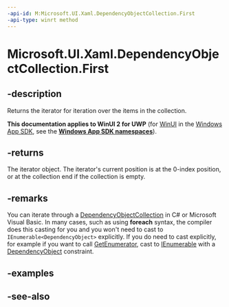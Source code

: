 ```yaml
---
-api-id: M:Microsoft.UI.Xaml.DependencyObjectCollection.First
-api-type: winrt method
---
```


<!-- Method syntax
public Windows.Foundation.Collections.IIterator<Windows.UI.Xaml.DependencyObject> First()
-->

# Microsoft.UI.Xaml.DependencyObjectCollection.First

## -description
Returns the iterator for iteration over the items in the collection.

**This documentation applies to WinUI 2 for UWP** (for [WinUI](/windows/apps/winui/winui3/) in the [Windows App SDK](/windows/apps/windows-app-sdk/), see the **[Windows App SDK namespaces](/windows/windows-app-sdk/api/winrt/)**).

## -returns
The iterator object. The iterator's current position is at the 0-index position, or at the collection end if the collection is empty.

## -remarks
<!--Begin NET note for IEnumerable support-->
You can iterate through a [DependencyObjectCollection](dependencyobjectcollection.md) in C# or Microsoft Visual Basic. In many cases, such as using **foreach** syntax, the compiler does this casting for you and you won't need to cast to `IEnumerable<DependencyObject>` explicitly. If you do need to cast explicitly, for example if you want to call [GetEnumerator](/dotnet/api/system.collections.ienumerable.getenumerator?view=dotnet-uwp-10.0&preserve-view=true), cast to [IEnumerable<T>](/dotnet/api/system.collections.generic.ienumerable-1?view=dotnet-uwp-10.0&preserve-view=true) with a [DependencyObject](dependencyobject.md) constraint.


<!--End NET note for IEnumerable support-->

## -examples

## -see-also

